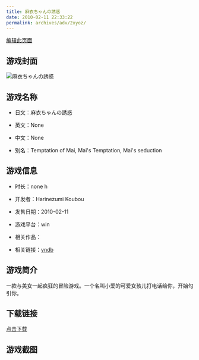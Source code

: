 ```yaml
---
title: 麻衣ちゃんの誘惑
date: 2010-02-11 22:33:22
permalink: archives/adv/2xyoz/
---
```

[编辑此页面](https://github.com/ACG-3/ADV3-source/blob/main/source/_posts/%E9%BA%BB%E8%A1%A3%E3%81%A1%E3%82%83%E3%82%93%E3%81%AE%E8%AA%98%E6%83%91.md)

## 游戏封面

![麻衣ちゃんの誘惑](https://pan.timero.xyz/d/onedrive/img_lib_001/%E9%BA%BB%E8%A1%A3%E3%81%A1%E3%82%83%E3%82%93%E3%81%AE%E8%AA%98%E6%83%91_cover.avif)


## 游戏名称

- 日文：麻衣ちゃんの誘惑
- 英文：None
- 中文：None

- 别名：Temptation of Mai, Mai's Temptation, Mai's seduction


## 游戏信息

- 时长：none h
- 开发者：Harinezumi Koubou
- 发售日期：2010-02-11
- 游戏平台：win
- 相关作品：

- 相关链接：[vndb](https://vndb.org/v20806)


## 游戏简介

一款与美女一起疯狂的冒险游戏。一个名叫小爱的可爱女孩儿打电话给你，开始勾引你。




## 下载链接

[点击下载](https://pan.timero.xyz/onedrive/adv_lib_001/%E9%BA%BB%E8%A1%A3%E3%81%A1%E3%82%83%E3%82%93%E3%81%AE%E8%AA%98%E6%83%91)


## 游戏截图


